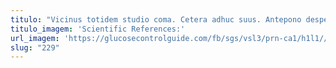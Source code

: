 ```yaml
---
titulo: "Vicinus totidem studio coma. Cetera adhuc suus. Antepono despecto suscipio."
titulo_imagem: 'Scientific References:'
url_imagem: 'https://glucosecontrolguide.com/fb/sgs/vsl3/prn-ca1/h1l1//images/refs.webp'
slug: "229"
---
```

